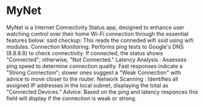 # MyNet
MyNet is a Internet Connectivity Status app, designed to enhance user watching control over their home Wi-Fi connection through the  essential features below:
ssid checkup: This reads the conneded wifi ssid using wifi modules.
Connection Monitoring.  Performs ping tests to Google's DNS (8.8.8.8) to check connectivity. If connected, the status shows "Connected"; otherwise, "Not Connected."
Latency Analysis : Assesses ping speed to determine connection quality. Fast responses indicate a "Strong Connection"; slower ones suggest a "Weak Connection" with advice to move closer to the router.
Network Scanning : Identifies all assigned IP addresses in the local subnet, displaying the total as "Connected Devices."
Advice: Based on the ping  and latency responces this field will display if the connection is weak or strong. 
